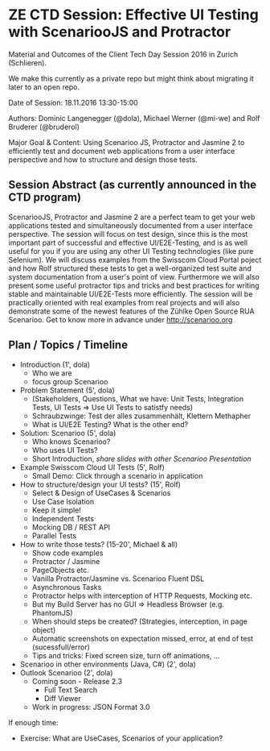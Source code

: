 # ZE CTD Session: Effective UI Testing with ScenariooJS and Protractor

Material and Outcomes of the Client Tech Day Session 2016 in Zurich (Schlieren).

We make this currently as a private repo but might think about migrating it later to an open repo.

Date of Session: 18.11.2016 13:30-15:00

Authors: Dominic Langenegger (@dola), Michael Werner (@mi-we) and Rolf Bruderer (@bruderol)

Major Goal & Content: Using Scenarioo JS, Protractor and Jasmine 2 to efficiently test and document web applications from a user interface perspective and how to structure and design those tests.

## Session Abstract (as currently announced in the CTD program)

ScenariooJS, Protractor and Jasmine 2 are a perfect team to get your web applications tested and simultaneously documented from a user interface perspective. The session will focus on test design, since this is the most 
important part of successful and effective UI/E2E-Testing, and is as well useful for you if you are using any other UI Testing technologies (like pure Selenium). We will discuss examples from the Swisscom Cloud Portal poject and how Rolf structured these tests to get a well-organized test suite and system documentation from a user's point of view. Furthermore we will also present some useful 
protractor tips and tricks and best practices for writing stable and maintainable UI/E2E-Tests 
more efficiently. The session will be practically oriented with real examples from real projects 
and will also demonstrate some of the newest features of the Zühlke Open Source RUA Scenarioo. 
Get to know more in advance under http://scenarioo.org

## Plan / Topics / Timeline

 - Introduction (1', dola)
     - Who we are
     - focus group Scenarioo
 - Problem Statement (5', dola)
   - (Stakeholders, Questions, What we have: Unit Tests, Integration Tests, UI Tests => Use UI Tests to satistfy needs)
   - Schraubzwinge: Test der alles zusammenhält, Klettern Methapher
   - What is UI/E2E Testing? What is the other end?
 - Solution: Scenarioo (5', dola)
   - Who knows Scenarioo?
   - Who uses UI Tests?
   - Short Introduction, _share slides with other Scenarioo Presentation_
 - Example Swisscom Cloud UI Tests (5', Rolf)
    - Small Demo: Click through a scenario in application
 - How to structure/design your UI tests? (15', Rolf)    
	- Select & Design of UseCases & Scenarios	
	- Use Case Isolation
	- Keep it simple!	
	- Independent Tests
	- Mocking DB / REST API
	- Parallel Tests
 - How to write those tests? (15-20', Michael & all)
   - Show code examples
   - Protractor / Jasmine
   - PageObjects etc.
   - Vanilla Protractor/Jasmine vs. Scenarioo Fluent DSL
   - Asynchronous Tasks
   - Protractor helps with interception of HTTP Requests, Mocking etc.
   - But my Build Server has no GUI => Headless Browser (e.g. PhantomJS)
   - When should steps be created? (Strategies, interception, in page object)
   - Automatic screenshots on expectation missed, error, at end of test (sucessfull/error)
   - Tips and tricks: Fixed screen size, turn off animations, ...
 - Scenarioo in other environments (Java, C#) (2', dola)
 - Outlook Scenarioo (2', dola)
    - Coming soon - Release 2.3
       - Full Text Search
       - Diff Viewer
	- Work in progress: JSON Format 3.0

If enough time:
 - Exercise: What are UseCases, Scenarios of your application?
